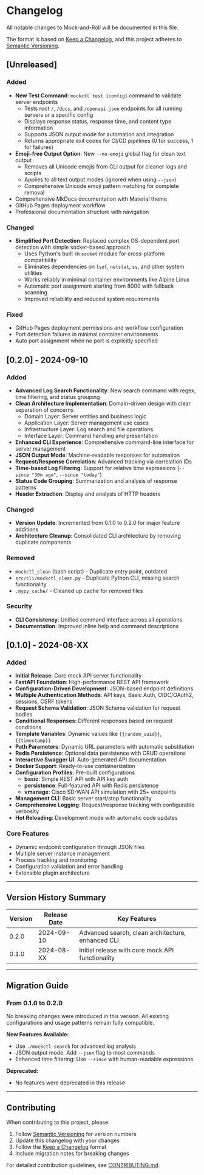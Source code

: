 # Changelog

All notable changes to Mock-and-Roll will be documented in this file.

The format is based on [Keep a Changelog](https://keepachangelog.com/en/1.0.0/),
and this project adheres to [Semantic Versioning](https://semver.org/spec/v2.0.0.html).

## [Unreleased]

### Added

- **New Test Command**: `mockctl test [config]` command to validate server endpoints
  - Tests root `/`, `/docs`, and `/openapi.json` endpoints for all running servers or a specific config
  - Displays response status, response time, and content type information
  - Supports JSON output mode for automation and integration
  - Returns appropriate exit codes for CI/CD pipelines (0 for success, 1 for failures)
- **Emoji-free Output Option**: New `--no-emoji` global flag for clean text output
  - Removes all Unicode emojis from CLI output for cleaner logs and scripts
  - Applies to all text output modes (ignored when using `--json`)
  - Comprehensive Unicode emoji pattern matching for complete removal
- Comprehensive MkDocs documentation with Material theme
- GitHub Pages deployment workflow
- Professional documentation structure with navigation

### Changed

- **Simplified Port Detection**: Replaced complex OS-dependent port detection with simple socket-based approach
  - Uses Python's built-in `socket` module for cross-platform compatibility
  - Eliminates dependencies on `lsof`, `netstat`, `ss`, and other system utilities
  - Works reliably in minimal container environments like Alpine Linux
  - Automatic port assignment starting from 8000 with fallback scanning
  - Improved reliability and reduced system requirements

### Fixed

- GitHub Pages deployment permissions and workflow configuration
- Port detection failures in minimal container environments
- Auto port assignment when no port is explicitly specified

## [0.2.0] - 2024-09-10

### Added

- **Advanced Log Search Functionality**: New search command with regex, time filtering, and status grouping
- **Clean Architecture Implementation**: Domain-driven design with clear separation of concerns
  - Domain Layer: Server entities and business logic
  - Application Layer: Server management use cases
  - Infrastructure Layer: Log search and file operations
  - Interface Layer: Command handling and presentation
- **Enhanced CLI Experience**: Comprehensive command-line interface for server management
- **JSON Output Mode**: Machine-readable responses for automation
- **Request/Response Correlation**: Advanced tracking via correlation IDs
- **Time-based Log Filtering**: Support for relative time expressions (`--since "30m ago"`, `--since "today"`)
- **Status Code Grouping**: Summarization and analysis of response patterns
- **Header Extraction**: Display and analysis of HTTP headers

### Changed

- **Version Update**: Incremented from 0.1.0 to 0.2.0 for major feature additions
- **Architecture Cleanup**: Consolidated CLI architecture by removing duplicate components

### Removed

- `mockctl_clean` (bash script) - Duplicate entry point, outdated
- `src/cli/mockctl_clean.py` - Duplicate Python CLI, missing search functionality
- `.mypy_cache/` - Cleaned up cache for removed files

### Security

- **CLI Consistency**: Unified command interface across all operations
- **Documentation**: Improved inline help and command descriptions

## [0.1.0] - 2024-08-XX

### Added

- **Initial Release**: Core mock API server functionality
- **FastAPI Foundation**: High-performance REST API framework
- **Configuration-Driven Development**: JSON-based endpoint definitions
- **Multiple Authentication Methods**: API keys, Basic Auth, OIDC/OAuth2, sessions, CSRF tokens
- **Request Schema Validation**: JSON Schema validation for request bodies
- **Conditional Responses**: Different responses based on request conditions
- **Template Variables**: Dynamic values like `{{random_uuid}}`, `{{timestamp}}`
- **Path Parameters**: Dynamic URL parameters with automatic substitution
- **Redis Persistence**: Optional data persistence with CRUD operations
- **Interactive Swagger UI**: Auto-generated API documentation
- **Docker Support**: Ready-to-use containerization
- **Configuration Profiles**: Pre-built configurations
  - **basic**: Simple REST API with API key auth
  - **persistence**: Full-featured API with Redis persistence
  - **vmanage**: Cisco SD-WAN API simulation with 25+ endpoints
- **Management CLI**: Basic server start/stop functionality
- **Comprehensive Logging**: Request/response tracking with configurable verbosity
- **Hot Reloading**: Development mode with automatic code updates

### Core Features

- Dynamic endpoint configuration through JSON files
- Multiple server instance management
- Process tracking and monitoring
- Configuration validation and error handling
- Extensible plugin architecture

---

## Version History Summary

| Version | Release Date | Key Features |
|---------|--------------|--------------|
| 0.2.0   | 2024-09-10   | Advanced search, clean architecture, enhanced CLI |
| 0.1.0   | 2024-08-XX   | Initial release with core mock API functionality |

---

## Migration Guide

### From 0.1.0 to 0.2.0

No breaking changes were introduced in this version. All existing configurations and usage patterns remain fully compatible.

**New Features Available:**

- Use `./mockctl search` for advanced log analysis
- JSON output mode: Add `--json` flag to most commands
- Enhanced time filtering: Use `--since` with human-readable expressions

**Deprecated:**

- No features were deprecated in this release

---

## Contributing

When contributing to this project, please:

1. Follow [Semantic Versioning](https://semver.org/) for version numbers
2. Update this changelog with your changes
3. Follow the [Keep a Changelog](https://keepachangelog.com/) format
4. Include migration notes for breaking changes

For detailed contribution guidelines, see [CONTRIBUTING.md](https://github.com/bvandewe/mock-and-roll/blob/main/docs/development/contributing.md).
